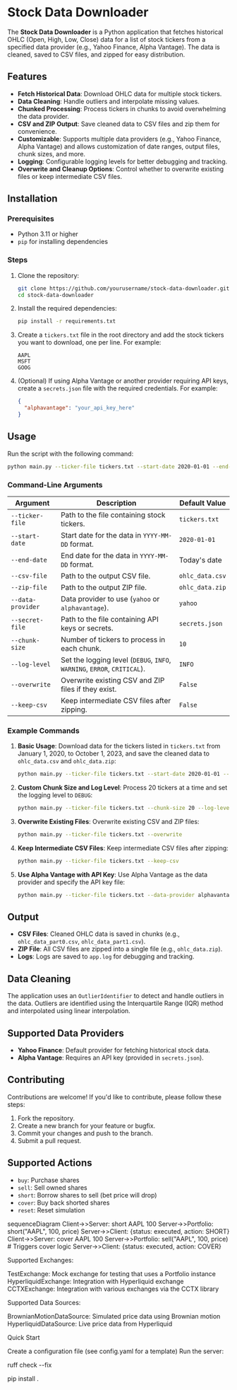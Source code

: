 # Stock Data Downloader

The **Stock Data Downloader** is a Python application that fetches historical OHLC (Open, High, Low, Close) data for a list of stock tickers from a specified data provider (e.g., Yahoo Finance, Alpha Vantage). The data is cleaned, saved to CSV files, and zipped for easy distribution.

## Features

- **Fetch Historical Data**: Download OHLC data for multiple stock tickers.
- **Data Cleaning**: Handle outliers and interpolate missing values.
- **Chunked Processing**: Process tickers in chunks to avoid overwhelming the data provider.
- **CSV and ZIP Output**: Save cleaned data to CSV files and zip them for convenience.
- **Customizable**: Supports multiple data providers (e.g., Yahoo Finance, Alpha Vantage) and allows customization of date ranges, output files, chunk sizes, and more.
- **Logging**: Configurable logging levels for better debugging and tracking.
- **Overwrite and Cleanup Options**: Control whether to overwrite existing files or keep intermediate CSV files.

## Installation

### Prerequisites

- Python 3.11 or higher
- `pip` for installing dependencies

### Steps

1. Clone the repository:
   ```bash
   git clone https://github.com/yourusername/stock-data-downloader.git
   cd stock-data-downloader
   ```

2. Install the required dependencies:
   ```bash
   pip install -r requirements.txt
   ```

3. Create a `tickers.txt` file in the root directory and add the stock tickers you want to download, one per line. For example:
   ```
   AAPL
   MSFT
   GOOG
   ```

4. (Optional) If using Alpha Vantage or another provider requiring API keys, create a `secrets.json` file with the required credentials. For example:
   ```json
   {
     "alphavantage": "your_api_key_here"
   }
   ```

## Usage

Run the script with the following command:

```bash
python main.py --ticker-file tickers.txt --start-date 2020-01-01 --end-date 2023-10-01 --csv-file ohlc_data.csv --zip-file ohlc_data.zip --data-provider yahoo
```

### Command-Line Arguments

| Argument            | Description                                                                 | Default Value         |
|---------------------|-----------------------------------------------------------------------------|-----------------------|
| `--ticker-file`     | Path to the file containing stock tickers.                                  | `tickers.txt`         |
| `--start-date`      | Start date for the data in `YYYY-MM-DD` format.                             | `2020-01-01`          |
| `--end-date`        | End date for the data in `YYYY-MM-DD` format.                               | Today's date          |
| `--csv-file`        | Path to the output CSV file.                                                | `ohlc_data.csv`       |
| `--zip-file`        | Path to the output ZIP file.                                                | `ohlc_data.zip`       |
| `--data-provider`   | Data provider to use (`yahoo` or `alphavantage`).                           | `yahoo`               |
| `--secret-file`     | Path to the file containing API keys or secrets.                            | `secrets.json`        |
| `--chunk-size`      | Number of tickers to process in each chunk.                                 | `10`                  |
| `--log-level`       | Set the logging level (`DEBUG`, `INFO`, `WARNING`, `ERROR`, `CRITICAL`).    | `INFO`                |
| `--overwrite`       | Overwrite existing CSV and ZIP files if they exist.                         | `False`               |
| `--keep-csv`        | Keep intermediate CSV files after zipping.                                  | `False`               |

### Example Commands

1. **Basic Usage**:
   Download data for the tickers listed in `tickers.txt` from January 1, 2020, to October 1, 2023, and save the cleaned data to `ohlc_data.csv` and `ohlc_data.zip`:
   ```bash
   python main.py --ticker-file tickers.txt --start-date 2020-01-01 --end-date 2023-10-01 --csv-file ohlc_data.csv --zip-file ohlc_data.zip --data-provider yahoo
   ```

2. **Custom Chunk Size and Log Level**:
   Process 20 tickers at a time and set the logging level to `DEBUG`:
   ```bash
   python main.py --ticker-file tickers.txt --chunk-size 20 --log-level DEBUG
   ```

3. **Overwrite Existing Files**:
   Overwrite existing CSV and ZIP files:
   ```bash
   python main.py --ticker-file tickers.txt --overwrite
   ```

4. **Keep Intermediate CSV Files**:
   Keep intermediate CSV files after zipping:
   ```bash
   python main.py --ticker-file tickers.txt --keep-csv
   ```

5. **Use Alpha Vantage with API Key**:
   Use Alpha Vantage as the data provider and specify the API key file:
   ```bash
   python main.py --ticker-file tickers.txt --data-provider alphavantage --secret-file my_secrets.json
   ```

## Output

- **CSV Files**: Cleaned OHLC data is saved in chunks (e.g., `ohlc_data_part0.csv`, `ohlc_data_part1.csv`).
- **ZIP File**: All CSV files are zipped into a single file (e.g., `ohlc_data.zip`).
- **Logs**: Logs are saved to `app.log` for debugging and tracking.

## Data Cleaning

The application uses an `OutlierIdentifier` to detect and handle outliers in the data. Outliers are identified using the Interquartile Range (IQR) method and interpolated using linear interpolation.

## Supported Data Providers

- **Yahoo Finance**: Default provider for fetching historical stock data.
- **Alpha Vantage**: Requires an API key (provided in `secrets.json`).

## Contributing

Contributions are welcome! If you'd like to contribute, please follow these steps:

1. Fork the repository.
2. Create a new branch for your feature or bugfix.
3. Commit your changes and push to the branch.
4. Submit a pull request.

## Supported Actions
- `buy`: Purchase shares
- `sell`: Sell owned shares
- `short`: Borrow shares to sell (bet price will drop)
- `cover`: Buy back shorted shares
- `reset`: Reset simulation


sequenceDiagram
    Client->>Server: short AAPL 100
    Server->>Portfolio: short("AAPL", 100, price)
    Server->>Client: {status: executed, action: SHORT}
    Client->>Server: cover AAPL 100
    Server->>Portfolio: sell("AAPL", 100, price) # Triggers cover logic
    Server->>Client: {status: executed, action: COVER}



Supported Exchanges:

TestExchange: Mock exchange for testing that uses a Portfolio instance
HyperliquidExchange: Integration with Hyperliquid exchange
CCTXExchange: Integration with various exchanges via the CCTX library

Supported Data Sources:

BrownianMotionDataSource: Simulated price data using Brownian motion
HyperliquidDataSource: Live price data from Hyperliquid

Quick Start

Create a configuration file (see config.yaml for a template)
Run the server:




ruff check --fix

pip install .